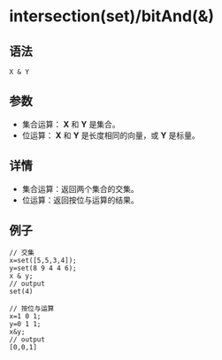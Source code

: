 # intersection(set)/bitAnd(&)

## 语法

`X & Y`

## 参数

* 集合运算： **X** 和 **Y** 是集合。
* 位运算： **X** 和 **Y** 是长度相同的向量，或 **Y** 是标量。

## 详情

* 集合运算：返回两个集合的交集。
* 位运算：返回按位与运算的结果。

## 例子

```
// 交集
x=set([5,5,3,4]);
y=set(8 9 4 4 6);
x & y;
// output
set(4)

// 按位与运算
x=1 0 1;
y=0 1 1;
x&y;
// output
[0,0,1]
```

